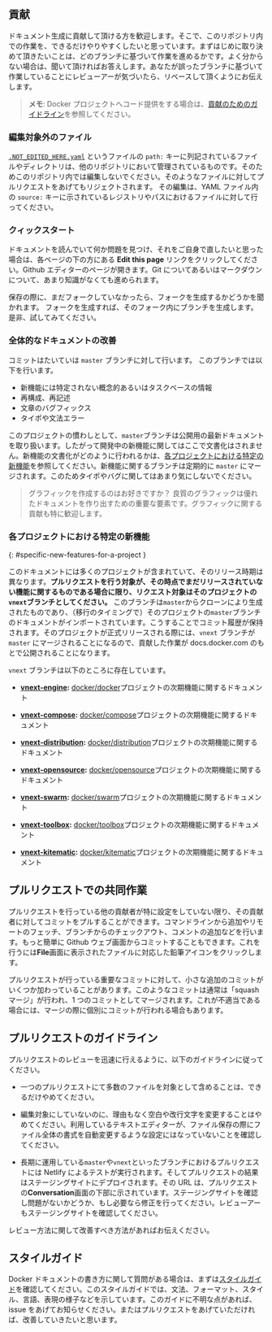 ## 貢献

ドキュメント生成に貢献して頂ける方を歓迎します。そこで、このリポジトリ内での作業を、できるだけやりやすくしたいと思っています。まずはじめに取り決めて頂きたいことは、どのブランチに基づいて作業を進めるかです。よく分からない場合は、聞いて頂ければお答えします。あなたが誤ったブランチに基づいて作業していることにレビューアーが気づいたら、リベースして頂くようにお伝えします。

>**メモ**: Docker プロジェクトへコード提供をする場合は、[貢献のためのガイドライン](opensource/project/who-written-for)を参照してください。

### 編集対象外のファイル

[`.NOT_EDITED_HERE.yaml`](/_data/not_edited_here.yaml) というファイルの `path:` キーに列記されているファイルやディレクトリは、他のリポジトリにおいて管理されているものです。そのためこのリポジトリ内では編集しないでください。そのようなファイルに対してプルリクエストをあげてもリジェクトされます。
その編集は、YAML ファイル内の `source:` キーに示されているレジストリやパスにおけるファイルに対して行ってください。

### クィックスタート

ドキュメントを読んでいて何か問題を見つけ、それをご自身で直したいと思った場合は、各ページの下の方にある **Edit this page** リンクをクリックしてください。Github エディターのページが開きます。Git についてあるいはマークダウンについて、あまり知識がなくても進められます。

保存の際に、まだフォークしていなかったら、フォークを生成するかどうかを聞かれます。
フォークを生成すれば、そのフォーク内にブランチを生成します。
是非、試してみてください。

### 全体的なドキュメントの改善

コミットはたいていは `master` ブランチに対して行います。
このブランチでは以下を行います。

- 新機能には特定されない概念的あるいはタスクベースの情報
- 再構成、再記述
- 文章のバグフィックス
- タイポや文法エラー

このプロジェクトの慣わしとして、`master`ブランチは公開用の最新ドキュメントを取り扱います。したがって開発中の新機能に関してはここで文書化はされません。新機能の文書化がどのように行われるかは、[各プロジェクトにおける特定の新機能](#specific-new-features-for-a-project)を参照してください。新機能に関するブランチは定期的に `master` にマージされます。このためタイポやバグに関してはあまり気にしないでください。

>グラフィックを作成するのはお好きですか？ 良質のグラフィックは優れたドキュメントを作り出すための重要な要素です。グラフィックに関する貢献も特に歓迎します。

### 各プロジェクトにおける特定の新機能
{: #specific-new-features-for-a-project }

このドキュメントには多くのプロジェクトが含まれていて、そのリリース時期は異なります。**プルリクエストを行う対象が、その時点でまだリリースされていない機能に関するものである場合に限り、リクエスト対象はそのプロジェクトの `vnext`ブランチとしてください。** このブランチは`master`からクローンにより生成されたものであり、（移行のタイミングで）そのプロジェクトの`master`ブランチのドキュメントがインポートされています。こうすることでコミット履歴が保持されます。そのプロジェクトが正式リリースされる際には、`vnext` ブランチが `master` にマージされることになるので、貢献した作業が docs.docker.com のもとで公開されることになります。

`vnext` ブランチは以下のところに存在しています。

- **[vnext-engine](https://github.com/docker/docker.github.io/tree/vnext-engine):**
  [docker/docker](https://github.com/moby/moby/)プロジェクトの次期機能に関するドキュメント

- **[vnext-compose](https://github.com/docker/docker.github.io/tree/vnext-compose):**
  [docker/compose](https://github.com/docker/compose/)プロジェクトの次期機能に関するドキュメント

- **[vnext-distribution](https://github.com/docker/docker.github.io/tree/vnext-distribution):**
  [docker/distribution](https://github.com/docker/distribution/)プロジェクトの次期機能に関するドキュメント

- **[vnext-opensource](https://github.com/docker/docker.github.io/tree/vnext-opensource):**
  [docker/opensource](https://github.com/docker/opensource/)プロジェクトの次期機能に関するドキュメント

- **[vnext-swarm](https://github.com/docker/docker.github.io/tree/vnext-swarm):**
  [docker/swarm](https://github.com/docker/swarm/)プロジェクトの次期機能に関するドキュメント

- **[vnext-toolbox](https://github.com/docker/docker.github.io/tree/vnext-toolbox):**
  [docker/toolbox](https://github.com/docker/toolbox/)プロジェクトの次期機能に関するドキュメント

- **[vnext-kitematic](https://github.com/docker/docker.github.io/tree/vnext-kitematic):**
  [docker/kitematic](https://github.com/docker/kitematic/)プロジェクトの次期機能に関するドキュメント

## プルリクエストでの共同作業

プルリクエストを行っている他の貢献者が特に設定をしていない限り、その貢献者に対してコミットをプルすることができます。コマンドラインから追加やリモートのフェッチ、ブランチからのチェックアウト、コメントの追加などを行います。もっと簡単に Github ウェブ画面からコミットすることもできます。これを行うには**File**画面に表示されたファイルに対応した鉛筆アイコンをクリックします。

プルリクエストが行っている重要なコミットに対して、小さな追加のコミットがいくつか加わっていることがあります。このようなコミットは通常は「squashマージ」が行われ、1 つのコミットとしてマージされます。これが不適当である場合には、マージの際に個別にコミットが行われる場合もあります。

## プルリクエストのガイドライン

プルリクエストのレビューを迅速に行えるように、以下のガイドラインに従ってください。

- 一つのプルリクエストにて多数のファイルを対象として含めることは、できるだけやめてください。

- 編集対象にしていないのに、理由もなく空白や改行文字を変更することはやめてください。利用しているテキストエディターが、ファイル保存の際にファイル全体の書式を自動変更するような設定にはなっていないことを確認してください。

- 長期に運用している`master`や`vnext`といったブランチにおけるプルリクエストには Netlify によるテストが実行されます。そしてプルリクエストの結果はステージングサイトにデプロイされます。その URL は、プルリクエストの**Conversation**画面の下部に示されています。ステージングサイトを確認し問題がないかどうか、もし必要なら修正を行ってください。レビューアーもステージングサイトを確認してください。

レビュー方法に関して改善すべき方法があればお伝えください。

## スタイルガイド

Docker ドキュメントの書き方に関して質問がある場合は、まずは[スタイルガイド](https://docs.docker.com/opensource/doc-style/)を確認してください。このスタイルガイドでは、文法、フォーマット、スタイル、言語、表現の様子などを示しています。このガイドに不明な点があれば、issue をあげてお知らせください。またはプルリクエストをあげていただければ、改善していきたいと思います。
